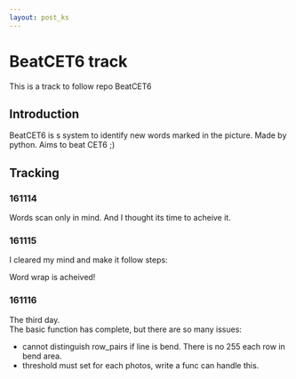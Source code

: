 ```yaml
---
layout: post_ks
---
```


# BeatCET6 track
This is a track to follow repo BeatCET6

## Introduction
BeatCET6 is s system to identify new words marked in the picture. Made by python. Aims to beat CET6 ;)

## Tracking

### 161114
Words scan only in mind. And I thought its time to acheive it.

### 161115
I cleared my mind and make it follow steps:

Word wrap is acheived!

### 161116
The third day.  
The basic function has complete, but there are so many issues:
- cannot distinguish row_pairs if line is bend. There is no 255 each row in bend area.
- threshold must set for each photos, write a func can handle this.


